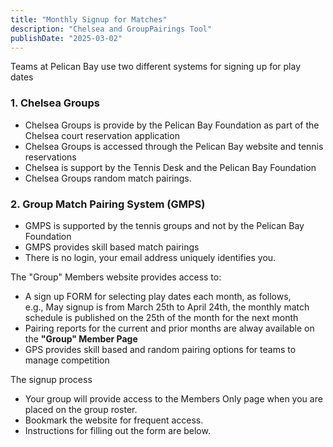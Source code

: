 ```yaml
---
title: "Monthly Signup for Matches"
description: "Chelsea and GroupPairings Tool"
publishDate: "2025-03-02"
---
```


Teams at Pelican Bay use two different systems for signing up for play dates

### 1. Chelsea Groups

- Chelsea Groups is provide by the Pelican Bay Foundation as part of the Chelsea court reservation application
- Chelsea Groups is accessed through the Pelican Bay website and tennis reservations
- Chelsea is support by the Tennis Desk and the Pelican Bay Foundation
- Chelsea Groups random match pairings.

### 2. Group Match Pairing System (GMPS) 
- GMPS is supported by the tennis groups and not by the Pelican Bay Foundation
- GMPS provides skill based match pairings
- There is no login, your email address uniquely identifies you.

The "Group" Members website provides access to:
- A sign up FORM for selecting play dates each month, as follows,\
  e.g., May signup is from March 25th to April 24th, the monthly match schedule is published on the 25th of the month for the next month
- Pairing reports for the current and prior months are alway available on the **"Group" Member Page**
- GPS provides skill based and random pairing options for teams to manage competition
  
The signup process
- Your group will provide access to the Members Only page when you are placed on the group roster.
- Bookmark the website for frequent access.
- Instructions for filling out the form are below.
  
